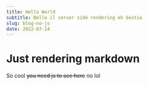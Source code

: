 ```yaml
---
title: Hello World
subtitle: Bello il server side rendering eh bestia
slug: blog-no-js
date: 2022-07-14
---
```


# Just rendering markdown

So cool ~~you need js to see here~~ no lol